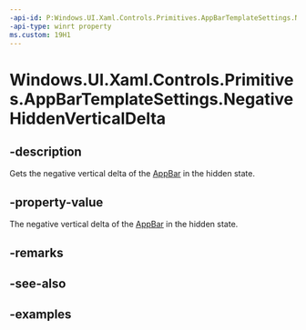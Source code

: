 ```yaml
---
-api-id: P:Windows.UI.Xaml.Controls.Primitives.AppBarTemplateSettings.NegativeHiddenVerticalDelta
-api-type: winrt property
ms.custom: 19H1
---
```


<!-- Property syntax.
public double NegativeHiddenVerticalDelta { get; }
-->

# Windows.UI.Xaml.Controls.Primitives.AppBarTemplateSettings.NegativeHiddenVerticalDelta

## -description

Gets the negative vertical delta of the [AppBar](../windows.ui.xaml.controls/appbar.md) in the hidden state.



## -property-value

The negative vertical delta of the [AppBar](../windows.ui.xaml.controls/appbar.md) in the hidden state.

## -remarks

## -see-also

## -examples

